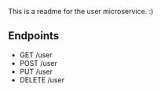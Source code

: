 This is a readme for the user microservice. :)

## Endpoints
- GET /user
- POST /user
- PUT /user
- DELETE /user
```
